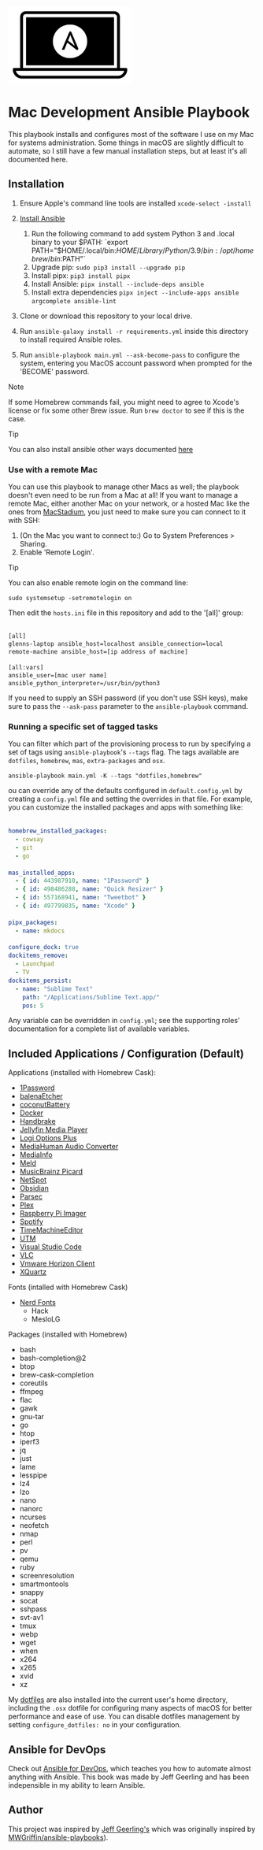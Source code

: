 <img src="https://github.com/glennbrown/mac-dev-playbook/blob/c4797983ad87de6d41dcd2186af4647041a93158/files/Mac-Dev-Playbook-Logo.png" width="250" height="156" alt="Mac Dev Playbook Logo" />

# Mac Development Ansible Playbook

This playbook installs and configures most of the software I use on my Mac for systems administration. Some things in macOS are slightly difficult to automate, so I still have a few manual installation steps, but at least it's all documented here.

## Installation

1. Ensure Apple's command line tools are installed `xcode-select -install`
2. [Install Ansible](https://docs.ansible.com/ansible/latest/installation_guide/intro_installation.html#installing-and-upgrading-ansible-with-pipx)
        
    1. Run the following command to add system Python 3 and .local binary to your $PATH: `export PATH="$HOME/.local/bin:$HOME/Library/Python/3.9/bin:/opt/homebrew/bin:$PATH"`
    2. Upgrade pip: `sudo pip3 install --upgrade pip`
    3. Install pipx: `pip3 install pipx`
    4. Install Ansible: `pipx install --include-deps ansible`
    5. Install extra dependencies `pipx inject --include-apps ansible argcomplete ansible-lint`

3. Clone or download this repository to your local drive.
4. Run `ansible-galaxy install -r requirements.yml` inside this directory to install required Ansible roles.
5. Run `ansible-playbook main.yml --ask-become-pass` to configure the system, entering you MacOS account password when prompted for the 'BECOME' password.

> [!NOTE]
> If some Homebrew commands fail, you might need to agree to Xcode's license or fix some other Brew issue. Run `brew doctor` to see if this is the case.

> [!TIP]
> You can also install ansible other ways documented [here](https://docs.ansible.com/ansible/latest/installation_guide/index.html)

### Use with a remote Mac

You can use this playbook to manage other Macs as well; the playbook doesn't even need to be run from a Mac at all! If you want to manage a remote Mac, either another Mac on your network, or a hosted Mac like the ones from [MacStadium](https://www.macstadium.com), you just need to make sure you can connect to it with SSH:

  1. (On the Mac you want to connect to:) Go to System Preferences > Sharing.
  2. Enable 'Remote Login'.

> [!TIP]
> You can also enable remote login on the command line:
>
>     sudo systemsetup -setremotelogin on

Then edit the `hosts.ini` file in this repository and add to the '[all]' group:

```

[all]
glenns-laptop ansible_host=localhost ansible_connection=local
remote-machine ansible_host=[ip address of machine] 

[all:vars]
ansible_user=[mac user name]
ansible_python_interpreter=/usr/bin/python3

```

If you need to supply an SSH password (if you don't use SSH keys), make sure to pass the `--ask-pass` parameter to the `ansible-playbook` command.

### Running a specific set of tagged tasks

You can filter which part of the provisioning process to run by specifying a set of tags using `ansible-playbook`'s `--tags` flag. The tags available are `dotfiles`, `homebrew`, `mas`, `extra-packages` and `osx`.

    ansible-playbook main.yml -K --tags "dotfiles,homebrew"

ou can override any of the defaults configured in `default.config.yml` by creating a `config.yml` file and setting the overrides in that file. For example, you can customize the installed packages and apps with something like:

```yaml

homebrew_installed_packages:
  - cowsay
  - git
  - go

mas_installed_apps:
  - { id: 443987910, name: "1Password" }
  - { id: 498486288, name: "Quick Resizer" }
  - { id: 557168941, name: "Tweetbot" }
  - { id: 497799835, name: "Xcode" }

pipx_packages:
  - name: mkdocs

configure_dock: true
dockitems_remove:
  - Launchpad
  - TV
dockitems_persist:
  - name: "Sublime Text"
    path: "/Applications/Sublime Text.app/"
    pos: 5

```

Any variable can be overridden in `config.yml`; see the supporting roles' documentation for a complete list of available variables.

## Included Applications / Configuration (Default)

Applications (installed with Homebrew Cask):

- [1Password](https://1password.com)
- [balenaEtcher](https://etcher.balena.io)
- [coconutBattery](https://coconut-flavour.com/coconutbattery/)
- [Docker](https://www.docker.com/)
- [Handbrake](https://handbrake.fr/)
- [Jellyfin Media Player](https://jellyfin.org)
- [Logi Options Plus](https://www.logitech.com/en-us/software/logi-options-plus.html)
- [MediaHuman Audio Converter](https://www.mediahuman.com/audio-converter/welcome.html)
- [MediaInfo](https://mediaarea.net/en/MediaInfo)
- [Meld](https://meldmerge.org)
- [MusicBrainz Picard](https://picard.musicbrainz.org)
- [NetSpot](https://www.netspotapp.com)
- [Obsidian](https://obsidian.md)
- [Parsec](https://parsec.app)
- [Plex](https://www.plex.tv)
- [Raspberry Pi Imager](https://www.raspberrypi.com/software/)
- [Spotify](https://www.spotify.com)
- [TimeMachineEditor](https://tclementdev.com/timemachineeditor/)
- [UTM](https://mac.getutm.app)
- [Visual Studio Code](https://code.visualstudio.com)
- [VLC](https://www.videolan.org)
- [Vmware Horizon Client](https://customerconnect.vmware.com/en/downloads/info/slug/desktop_end_user_computing/vmware_horizon_clients/horizon_8)
- [XQuartz](https://www.xquartz.org)

Fonts (intalled with Homebrew Cask)

- [Nerd Fonts](https://www.nerdfonts.com)
  - Hack
  - MesloLG

Packages (installed with Homebrew)

- bash
- bash-completion@2
- btop
- brew-cask-completion
- coreutils
- ffmpeg
- flac
- gawk
- gnu-tar
- go
- htop
- iperf3
- jq
- just
- lame
- lesspipe
- lz4
- lzo
- nano
- nanorc
- ncurses
- neofetch
- nmap
- perl
- pv
- qemu
- ruby
- screenresolution
- smartmontools
- snappy
- socat
- sshpass
- svt-av1
- tmux
- webp
- wget
- when
- x264
- x265
- xvid
- xz

My [dotfiles](https://github.com/glennbrown/dotfiles) are also installed into the current user's home directory, including the `.osx` dotfile for configuring many aspects of macOS for better performance and ease of use. You can disable dotfiles management by setting `configure_dotfiles: no` in your configuration.

## Ansible for DevOps

Check out [Ansible for DevOps](https://www.ansiblefordevops.com/), which teaches you how to automate almost anything with Ansible. This book was made by Jeff Geerling and has been indepensible in my ability to learn Ansible.

## Author

This project was inspired by [Jeff Geerling's](https://github.com/geerlingguy/mac-dev-playbook) which was originally inspired by [MWGriffin/ansible-playbooks](https://github.com/MWGriffin/ansible-playbooks)).
